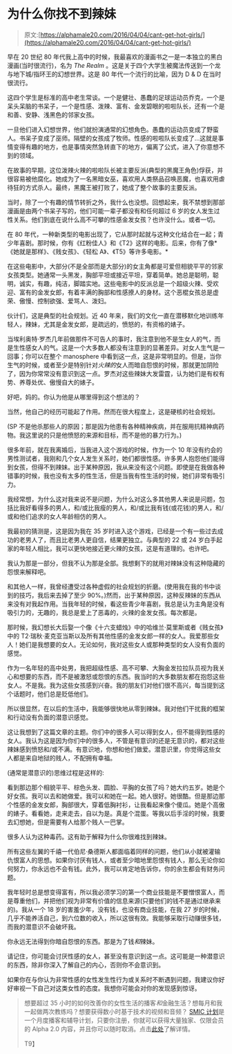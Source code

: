 # 为什么你找不到辣妹

> 原文:[https://alphamale20.com/2016/04/04/cant-get-hot-girls/](https://alphamale20.com/2016/04/04/cant-get-hot-girls/)

早在 20 世纪 80 年代我上高中的时候，我最喜欢的漫画书之一是一本独立的黑白漫画(当时很流行)，名为 *The Realm* 。这是关于四个大学生被魔法传送到一个龙与地下城/指环王的幻想世界。这是 80 年代一个流行的比喻，因为 D & D 在当时很流行。

这四个学生是标准的高中老生常谈。一个是健壮、愚蠢的足球运动员乔克，一个是呆头呆脑的书呆子，一个是性感、泼辣、富有、金发碧眼的啦啦队长，还有一个是和善、安静、浅黑色的邻家女孩。

一旦他们进入幻想世界，他们就扮演通常的幻想角色。愚蠢的运动员变成了野蛮人。书呆子变成了巫师。隔壁的女孩成了牧师。性感的啦啦队长变成了...这就是事情变得有趣的地方，也是事情突然急转直下的地方，偏离了公式，进入了你意想不到的领域。

在故事的早期，这位泼辣火辣的啦啦队长被主要反派(典型的黑魔王角色)俘获，并很容易被他腐化。她成为了一名黑暗女巫，喜欢用人类祭品召唤恶魔，也喜欢用虐待狂的方式杀人。最终，黑魔王被打败了，她成了整个故事的主要反派。

当时，除了一个有趣的情节转折之外，我什么也没想。回想起来，我不禁想到那部漫画是由两个书呆子写的，他们可能一辈子都没有和任何超过 6 岁的女人发生过性关系。他们到底在说什么高不可攀的性感金发女孩？也许没什么。或者一切。

在 80 年代，一种新类型的电影出现了，它从那时起就与这种文化结合在一起；青少年喜剧。那时候，你有《红粉佳人》和《T2》这样的电影。后来，你有了像*《她就是那样》、《贱女孩》、《轻松 A》、《T5》等许多电影。*

在这些电影中，大部分(不是全部而是大部分)的女主角都是可爱但相貌平平的邻家女孩类型。她通常一头黑发，胸部平坦或接近平坦，穿着简单。她总是聪明，聪明，诚实，有趣，纯洁，脚踏实地。这些电影中的反派总是一个超级火辣、受欢迎、富有的金发女郎，有着丰满的胸部和性感撩人的身材。这个恶棍女孩总是虚荣、傲慢、控制欲强、爱骂人、泼妇。

伙计们，这是典型的社会规划。近 40 年来，我们的文化一直在潜移默化地训练年轻人，辣妹，尤其是金发女郎，是疏远的，愤怒的，有资格的婊子。

当埃利奥特·罗杰几年前做那件不可告人的事时，我注意到他不是生女人的气，而是生性感女人的气。这是一个大多数人都没有注意到的显著差异。对女人生气是一回事；你可以在整个 manosphere 中看到这一点，这是非常明显的。但是，当你生气的时候，或者至少是特别针对*火辣的*女人而暗自怨恨的时候，那就更加阴险了，因为你常常没有意识到这一点。罗杰对这些辣妹大发雷霆，认为她们是有权有势、养尊处优、傲慢自大的婊子。

好吧，妈的。你认为他是从哪里得到这个想法的？

当然，他自己的经历可能起了作用。然而在很大程度上，这是硬核的社会规划。

(SP 不是他杀那些人的原因；那是因为他患有各种精神疾病，并在服用抗精神病药物。我这里说的只是他愤怒的来源和目标，而不是他的暴力行为。)

很多年前，就在我离婚后，当我进入这个游戏的时候，作为一个 10 年没有约会的男性测试者，我刚和几个女人发生关系时，她们都很性感。许多男人抱怨他们能得到女孩，但得不到辣妹。出于某种原因，我从来没有这个问题。即使是在我做各种错事的时候，我也没有太多的性生活，但是当我有性生活的时候，她们非常有吸引力。

我经常想，为什么这对我来说不是问题，为什么对这么多其他男人来说是问题，包括比我好看得多的男人，和/或比我瘦的男人，和/或比我有钱(或花钱)的男人，和/或和他们追求的女人年龄相仿的男人。

我最初的猜测是，这是因为我在 35 岁时进入这个游戏，已经是一个有一些过去成功的老男人了，而且比老男人更自信，结果更独立。与典型的 22 或 24 岁白手起家的年轻人相比，我可以更快地接近更火辣的女孩，这是有道理的。也许吧。

我认为那是一部分，但我不认为那是全部。我想剩下的就用对辣妹没有这种隐藏的怨恨来解释吧。

和其他人一样，我曾经遭受过各种虚假的社会规划的折磨。(使用我在我的书中谈到的技巧，我后来去掉了至少 90%。)然而，出于某种原因，这种反辣妹的东西从来没有对我起作用。当我年轻的时候，看这些青少年喜剧，我总是认为主角是没有吸引力的，无趣的，我总是爱上了恶毒的，火辣的金发女孩。每次都是。

那时候，我幻想长大后娶一个像《十六支蜡烛》中的哈维兰·莫里斯或者《贱女孩》中的 T2·瑞秋·麦克亚当斯以及所有其他性感的金发女郎一样的女人。我爱那些女人！她们是我想要的女人。无论如何，我对这些女人或那种类型的女人没有负面的感觉。

作为一名年轻的高中处男，我把超级性感、高不可攀、大胸金发拉拉队员视为我关心和想要的东西，而不是被激怒或怨恨的东西。我当时的大多数朋友都在抱怨这些女人。不是我。我为这些女孩感到兴奋。我的朋友们对他们很不高兴，每当提到这个话题时，他们总是贬低他们。

所以很显然，在以后的生活中，我能够很快地从零到辣妹。我对他们干扰我的框架和行动没有负面的潜意识感觉。

这让我想到了这篇文章的主题。你们中的很多人可以得到女人，但不能得到性感的女人。我认为这是因为你们中的很多人，不管是有意识的还是无意识的，都对这些辣妹感到愤怒和/或不满。有意识地，你想和他们做爱。潜意识里，你觉得这些女人都是来自地狱的贱人，不配拥有幸福。

(通常是潜意识的)思维过程是这样的:

看到那边那个相貌平平、棕色头发、圆脸、平胸的女孩了吗？她大约五岁。她是个好女孩。我可以去和她做爱。我可以和她在一起。她人很好。她很酷。但是那边那个性感的金发女郎，胸部很大，穿着低胸衬衫，让我看起来像个傻瓜。她是个高傲的婊子。看看她，走来走去，自以为是。真是个混蛋。等我以后手淫的时候，我要去幻想她，但是需要有人给那个贱人一巴掌。

很多人认为这种毒药。这有助于解释为什么你很难找到辣妹。

所有这些左翼的千禧一代伯尼·桑德斯人都面临着同样的问题，他们从小就被灌输仇恨富人的思想。如果你讨厌有钱人，或者至少暗地里怨恨有钱人，那么无论你如何努力，你永远也不会有钱。此外，我可以肯定地告诉你，你的余生都会有财务问题。

我年轻时总是想变得富有，所以我必须学习的第一个商业技能是不要憎恨富人，而是尊重他们，并把他们视为非常有价值的信息来源(只要他们的钱不是通过继承来的)。我从一个 18 岁的害羞少年，没有钱，也没有商业技能，在我 27 岁的时候，几乎不能养活自己，到六位数的收入，所以这很有效。我能够采取行动赚很多钱，而我的潜意识不会破坏我。

你永远无法得到你暗自怨恨的东西。那是为了钱*和*辣妹。

请记住，你可能会讨厌性感的女人，甚至没有意识到这一点。这可能是一种潜意识的东西，除非你深入了解自己的内心，否则你不会意识到。

如果你在与你认为非常性感的女性发生性行为或关系时不断遇到问题，我建议你好好审视一下自己对这类女性的态度。我想你可能会对你的发现感到惊讶。

> 想要超过 35 小时的如何改善你的女性生活的播客*和*金融生活？想每月和我一起做两次教练吗？想要获得数小时基于技术的视频和音频？ [SMIC 计划](https://alphamale20.kartra.com/page/vIL17)是一个月度播客和辅导计划，只要你注册，你就可以获得大量独家、仅限会员的 Alpha 2.0 内容，并且你可以随时取消。点击[此处](https://alphamale20.kartra.com/page/vIL17)了解详情。
> 
> T9】